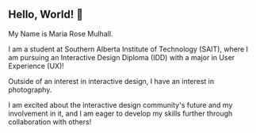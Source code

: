 ## Hello, World! 👋

My Name is Maria Rose Mulhall. 

I am a student at Southern Alberta Institute of Technology (SAIT), where I am pursuing an Interactive Design Diploma (IDD) with a major in User Experience (UX)!

Outside of an interest in interactive design, I have an interest in photography.

I am excited about the interactive design community's future and my involvement in it, and I am eager to develop my skills further through collaboration with others!
